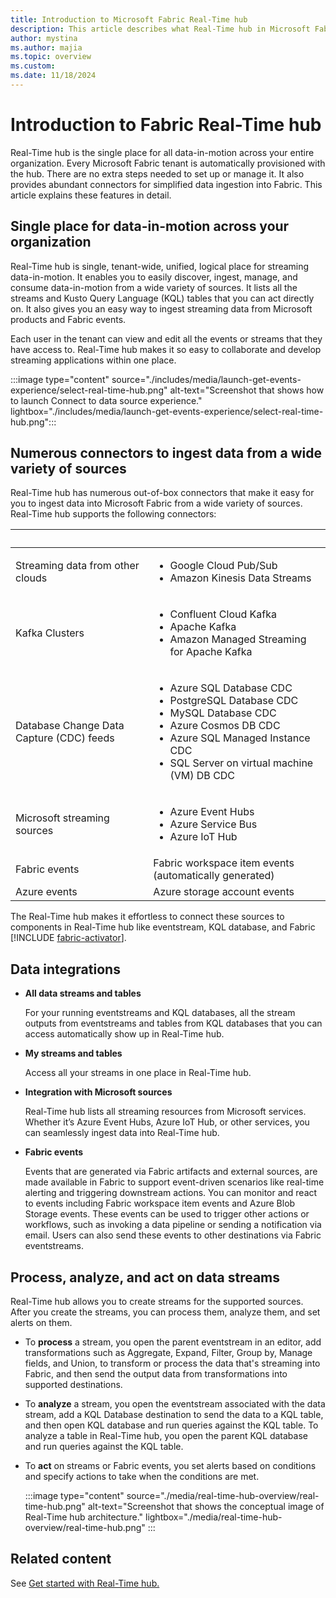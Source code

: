 ```yaml
---
title: Introduction to Microsoft Fabric Real-Time hub
description: This article describes what Real-Time hub in Microsoft Fabric is and how it can be used in near-realtime scenarios.
author: mystina
ms.author: majia
ms.topic: overview
ms.custom:
ms.date: 11/18/2024
---
```


# Introduction to Fabric Real-Time hub
Real-Time hub is the single place for all data-in-motion across your entire organization. Every Microsoft Fabric tenant is automatically provisioned with the hub. There are no extra steps needed to set up or manage it. It also provides abundant connectors for simplified data ingestion into Fabric. This article explains these features in detail.



## Single place for data-in-motion across your organization

Real-Time hub is single, tenant-wide, unified, logical place for streaming data-in-motion. It enables you to easily discover, ingest, manage, and consume data-in-motion from a wide variety of sources. It lists all the streams and Kusto Query Language (KQL) tables that you can act directly on. It also gives you an easy way to ingest streaming data from Microsoft products and Fabric events.  

Each user in the tenant can view and edit all the events or streams that they have access to. Real-Time hub makes it so easy to collaborate and develop streaming applications within one place.  

:::image type="content" source="./includes/media/launch-get-events-experience/select-real-time-hub.png" alt-text="Screenshot that shows how to launch Connect to data source experience." lightbox="./includes/media/launch-get-events-experience/select-real-time-hub.png":::

## Numerous connectors to ingest data from a wide variety of sources

Real-Time hub has numerous out-of-box connectors that make it easy for you to ingest data into Microsoft Fabric from a wide variety of sources. Real-Time hub supports the following connectors:

| &nbsp; | &nbsp; |
| ------ | ------- |
| Streaming data from other clouds | <ul><li>Google Cloud Pub/Sub</li><li>Amazon Kinesis Data Streams</li> |
| Kafka Clusters | <ul><li>Confluent Cloud Kafka</li><li>Apache Kafka</li><li>Amazon Managed Streaming for Apache Kafka</li></ul> |
| Database Change Data Capture (CDC) feeds | <ul><li>Azure SQL Database CDC</li><li>PostgreSQL Database CDC</li><li>MySQL Database CDC</li><li>Azure Cosmos DB CDC</li><li>Azure SQL Managed Instance CDC</li><li>SQL Server on virtual machine (VM) DB CDC</li></ul> |
| Microsoft streaming sources | <ul><li>Azure Event Hubs</li><li>Azure Service Bus</li><li>Azure IoT Hub</li></ul> |
| Fabric events | Fabric workspace item events (automatically generated) |
| Azure events | Azure storage account events |

The Real-Time hub makes it effortless to connect these sources to components in Real-Time hub like eventstream, KQL database, and Fabric [!INCLUDE [fabric-activator](../real-time-intelligence/includes/fabric-activator.md)].  

## Data integrations

- **All data streams and tables**

    For your running eventstreams and KQL databases, all the stream outputs from eventstreams and tables from KQL databases that you can access automatically show up in Real-Time hub.

- **My streams and tables**

    Access all your streams in one place in Real-Time hub.

- **Integration with Microsoft sources**

    Real-Time hub lists all streaming resources from Microsoft services. Whether it’s Azure Event Hubs, Azure IoT Hub, or other services, you can seamlessly ingest data into Real-Time hub.

- **Fabric events**

    Events that are generated via Fabric artifacts and external sources, are made available in Fabric to support event-driven scenarios like real-time alerting and triggering downstream actions. You can monitor and react to events including Fabric workspace item events and Azure Blob Storage events. These events can be used to trigger other actions or workflows, such as invoking a data pipeline or sending a notification via email. Users can also send these events to other destinations via Fabric eventstreams.

## Process, analyze, and act on data streams

Real-Time hub allows you to create streams for the supported sources. After you create the streams, you can process them, analyze them, and set alerts on them.

- To **process** a stream, you open the parent eventstream in an editor, add transformations such as Aggregate, Expand, Filter, Group by, Manage fields, and Union, to transform or process the data that's streaming into Fabric, and then send the output data from transformations into supported destinations.
- To **analyze** a stream, you open the eventstream associated with the data stream, add a KQL Database destination to send the data to a KQL table, and then open KQL database and run queries against the KQL table. To analyze a table in  Real-Time hub, you open the parent KQL database and run queries against the KQL table.
- To **act** on streams or Fabric events, you set alerts based on conditions and specify actions to take when the conditions are met.

    :::image type="content" source="./media/real-time-hub-overview/real-time-hub.png" alt-text="Screenshot that shows the conceptual image of Real-Time hub architecture." lightbox="./media/real-time-hub-overview/real-time-hub.png" :::

## Related content

See [Get started with Real-Time hub.](get-started-real-time-hub.md)
